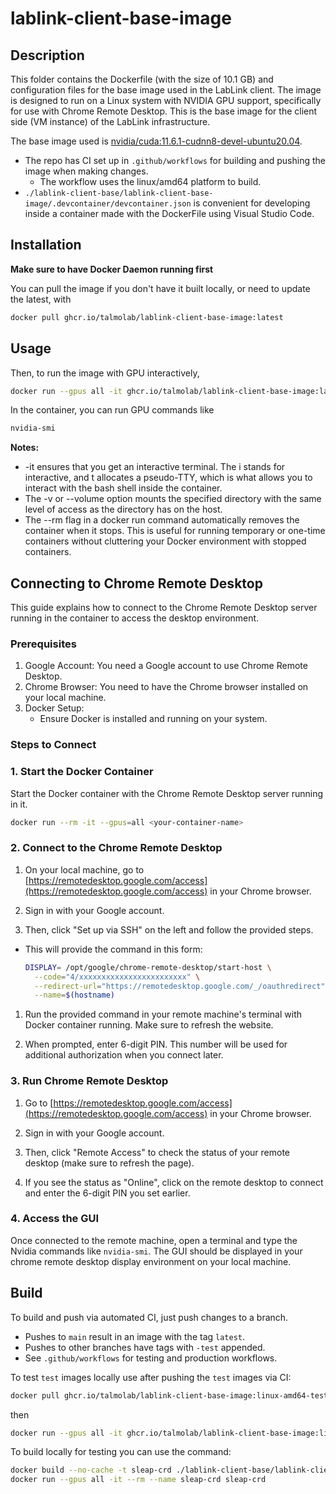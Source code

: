 # lablink-client-base-image

## Description
This folder contains the Dockerfile (with the size of 10.1 GB) and configuration files for the base image used in the LabLink client. The image is designed to run on a Linux system with NVIDIA GPU support, specifically for use with Chrome Remote Desktop. This is the base image for the client side (VM instance) of the LabLink infrastructure. 

The base image used is [nvidia/cuda:11.6.1-cudnn8-devel-ubuntu20.04](https://hub.docker.com/layers/nvidia/cuda/11.3.1-cudnn8-runtime-ubuntu20.04/images/sha256-025a321d3131b688f4ac09d80e9af6221f2d1568b4f9ea6e45a698beebb439c0).

- The repo has CI set up in `.github/workflows` for building and pushing the image when making changes.
  - The workflow uses the linux/amd64 platform to build. 
- `./lablink-client-base/lablink-client-base-image/.devcontainer/devcontainer.json` is convenient for developing inside a container made with the DockerFile using Visual Studio Code.

## Installation

**Make sure to have Docker Daemon running first**

You can pull the image if you don't have it built locally, or need to update the latest, with

```bash
docker pull ghcr.io/talmolab/lablink-client-base-image:latest
```

## Usage
Then, to run the image with GPU interactively, 
```bash
docker run --gpus all -it ghcr.io/talmolab/lablink-client-base-image:latest
```

In the container, you can run GPU commands like
```bash
nvidia-smi
```

**Notes:**

- -it ensures that you get an interactive terminal. The i stands for interactive, and t allocates a pseudo-TTY, which is what allows you to interact with the bash shell inside the container.
- The -v or --volume option mounts the specified directory with the same level of access as the directory has on the host.
- The --rm flag in a docker run command automatically removes the container when it stops. This is useful for running temporary or one-time containers without cluttering your Docker environment with stopped containers.


## Connecting to Chrome Remote Desktop

This guide explains how to connect to the Chrome Remote Desktop server running in the container to access the desktop environment.

### Prerequisites
1. Google Account: You need a Google account to use Chrome Remote Desktop.
2. Chrome Browser: You need to have the Chrome browser installed on your local machine.
3. Docker Setup:
   - Ensure Docker is installed and running on your system.

### Steps to Connect

### 1. Start the Docker Container

Start the Docker container with the Chrome Remote Desktop server running in it.

```bash
docker run --rm -it --gpus=all <your-container-name>
```

### 2. Connect to the Chrome Remote Desktop

1. On your local machine, go to [https://remotedesktop.google.com/access](https://remotedesktop.google.com/access) in your Chrome browser.

2. Sign in with your Google account.

3. Then, click "Set up via SSH" on the left and follow the provided steps.
- This will provide the command in this form: 
  ```bash
  DISPLAY= /opt/google/chrome-remote-desktop/start-host \
    --code="4/xxxxxxxxxxxxxxxxxxxxxxxx" \
    --redirect-url="https://remotedesktop.google.com/_/oauthredirect" \
    --name=$(hostname)
  ```

1. Run the provided command in your remote machine's terminal with Docker container running. Make sure to refresh the website. 

2. When prompted, enter 6-digit PIN. This number will be used for additional authorization when you connect later.

### 3. Run Chrome Remote Desktop

1. Go to [https://remotedesktop.google.com/access](https://remotedesktop.google.com/access) in your Chrome browser.

2. Sign in with your Google account.

3. Then, click "Remote Access" to check the status of your remote desktop (make sure to refresh the page).

4. If you see the status as "Online", click on the remote desktop to connect and enter the 6-digit PIN you set earlier.

### 4. Access the GUI

Once connected to the remote machine, open a terminal and type the Nvidia commands like `nvidia-smi`. The GUI should be displayed in your chrome remote desktop display environment on your local machine.

## Build
To build and push via automated CI, just push changes to a branch.

- Pushes to `main` result in an image with the tag `latest`.
- Pushes to other branches have tags with `-test` appended.
- See `.github/workflows` for testing and production workflows.

To test `test` images locally use after pushing the `test` images via CI:

```bash
docker pull ghcr.io/talmolab/lablink-client-base-image:linux-amd64-test
```

then

```bash
docker run --gpus all -it ghcr.io/talmolab/lablink-client-base-image:linux-amd64-test
```

To build locally for testing you can use the command:
```bash
docker build --no-cache -t sleap-crd ./lablink-client-base/lablink-client-base-image
docker run --gpus all -it --rm --name sleap-crd sleap-crd
```